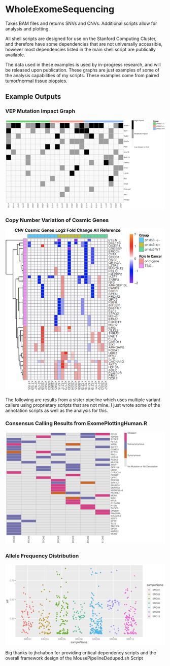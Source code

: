 # WholeExomeSequencing
Takes BAM files and returns SNVs and CNVs. Additional scripts allow for analysis and plotting. 

All shell scripts are designed for use on the Stanford Computing Cluster, and therefore have some dependencies that are not universally accessible, however most dependencies listed in the main shell script are publically available. 

The data used in these examples is used by in-progress research, and will be released upon publication. These graphs are just examples of some of the analysis capabilities of my scripts. These examples come from paired tumor/normal tissue biopsies. 

## Example Outputs

### VEP Mutation Impact Graph

![VEP](ExamplePlots/VEP_sceenshot.png)

### Copy Number Variation of Cosmic Genes 

![CNV](ExamplePlots/cnv_screenshot.png)


The following are results from a sister pipeline which uses multiple variant callers using proprietary scripts that are not mine. I just wrote some of the annotation scripts as well as the analysis for this.

### Consensus Calling Results from ExomePlottingHuman.R

![Consensus](ExamplePlots/human_screenshot.png)

### Allele Frequency Distribution

![AF_freq](ExamplePlots/af_freq_screenshot.png)

Big thanks to jhchabon for providing critical dependency scripts and the overall framework design of the MousePipelineDeduped.sh Script
